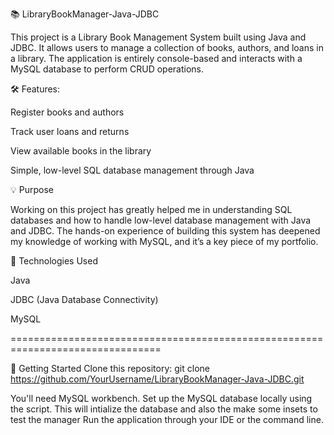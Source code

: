 📚 LibraryBookManager-Java-JDBC

This project is a Library Book Management System built using Java and JDBC. It allows users to manage a collection of books, authors, and loans in a library. The application is entirely console-based and interacts with a MySQL database to perform CRUD operations.

🛠 Features:

Register books and authors

Track user loans and returns

View available books in the library

Simple, low-level SQL database management through Java


💡 Purpose

Working on this project has greatly helped me in understanding SQL databases and how to handle low-level database management with Java and JDBC. The hands-on experience of building this system has deepened my knowledge of working with MySQL, and it’s a key piece of my portfolio.

🔧 Technologies Used

Java

JDBC (Java Database Connectivity)

MySQL


================================================================================


🚀 Getting Started
Clone this repository:
git clone https://github.com/YourUsername/LibraryBookManager-Java-JDBC.git


You'll need MySQL workbench.
Set up the MySQL database locally using the script. This will intialize the database and also the make some insets to test the manager
Run the application through your IDE or the command line.
